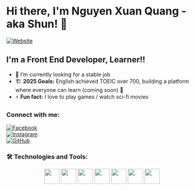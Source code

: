 # Hi there, I'm Nguyen Xuan Quang - aka Shun! 👋

[![Website](https://img.shields.io/badge/portfolio.vercel.app-UP-green)](https://shunquang.vercel.app)

## I'm a Front End Developer, Learner!!

- 🌱 I’m currently looking for a stable job
- 🏗️ **2025 Goals:** English achieved TOEIC over 700, building a platform where everyone can learn (coming soon) 🤣
- ⚡ **Fun fact:** I love to play games / watch sci-fi movies

### Connect with me:

[![Facebook](https://img.shields.io/badge/-Facebook-1877F2?style=for-the-badge&logo=facebook&logoColor=white)](https://facebook.com/shunquang)  
[![Instagram](https://img.shields.io/badge/-Instagram-E4405F?style=for-the-badge&logo=instagram&logoColor=white)](https://instagram.com/shun.xng_)  
[![GitHub](https://img.shields.io/badge/-GitHub-181717?style=for-the-badge&logo=github&logoColor=white)](https://github.com/hoangtushunzhang)

### 🛠 Technologies and Tools:

<p align="center">
  <img src="https://cdn.jsdelivr.net/gh/devicons/devicon/icons/react/react-original.svg" width="40px"/>
  <img src="https://cdn.jsdelivr.net/gh/devicons/devicon/icons/nextjs/nextjs-original.svg" width="40px"/>
  <img src="https://cdn.jsdelivr.net/gh/devicons/devicon/icons/javascript/javascript-original.svg" width="40px"/>
  <img src="https://cdn.jsdelivr.net/gh/devicons/devicon/icons/typescript/typescript-original.svg" width="40px"/>
  <img src="https://cdn.jsdelivr.net/gh/devicons/devicon/icons/html5/html5-original.svg" width="40px"/>
  <img src="https://cdn.jsdelivr.net/gh/devicons/devicon/icons/css3/css3-original.svg" width="40px"/>
  <img src="https://cdn.jsdelivr.net/gh/devicons/devicon/icons/git/git-original.svg" width="40px"/>
</p>
